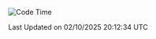 <!--START_SECTION:waka-->
![Code Time](http://img.shields.io/badge/Code%20Time-5%2C414%20hrs%2054%20mins-blue)


 Last Updated on 02/10/2025 20:12:34 UTC
<!--END_SECTION:waka-->
